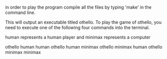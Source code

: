 in order to play the program compile all the files by typing 'make' in the command line.

This will output an executable titled othello. To play the game of othello, you need to execute one of the following four commands into the terminal.

human represents a human player and minimax represents a computer


othello human human
othello human minimax
othello minimax human
othello minimax minimax
